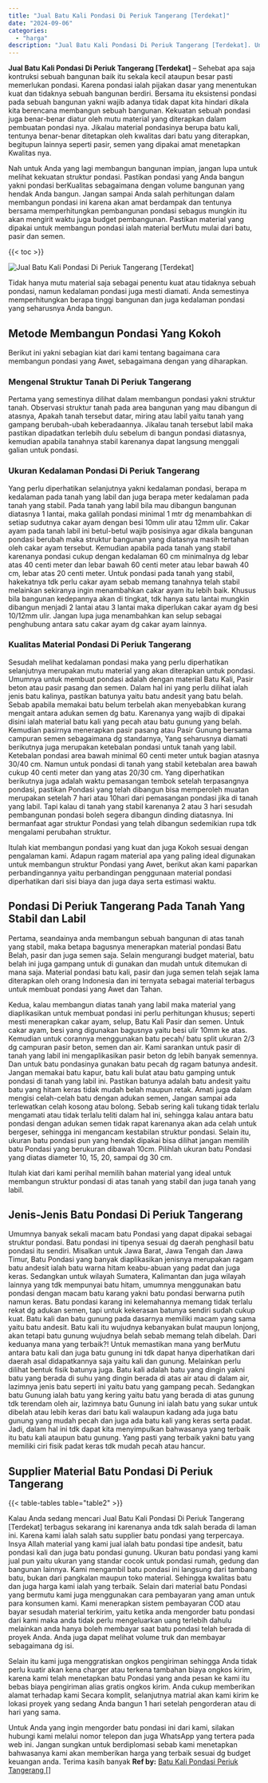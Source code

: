 ```yaml
---
title: "Jual Batu Kali Pondasi Di Periuk Tangerang [Terdekat]"
date: "2024-09-06"
categories: 
  - "harga"
description: "Jual Batu Kali Pondasi Di Periuk Tangerang [Terdekat]. Untuk Anda yang ingin mengorder batu pondasi ini dari kami, silakan hubungi kami melalui nomor telepon..."
---
```


**Jual Batu Kali Pondasi Di Periuk Tangerang \[Terdekat\]** – Sehebat apa saja kontruksi sebuah bangunan baik itu sekala kecil ataupun besar pasti memerlukan pondasi. Karena pondasi ialah pijakan dasar yang menentukan kuat dan tidaknya sebuah bangunan berdiri. Bersama itu eksistensi pondasi pada sebuah bangunan yakni wajib adanya tidak dapat kita hindari dikala kita berencana membangun sebuah bangunan. Kekuatan sebuah pondasi juga benar-benar diatur oleh mutu material yang diterapkan dalam pembuatan pondasi nya. Jikalau material pondasinya berupa batu kali, tentunya benar-benar ditetapkan oleh kwalitas dari batu yang diterapkan, begitupun lainnya seperti pasir, semen yang dipakai amat menetapkan Kwalitas nya.

Nah untuk Anda yang lagi membangun bangunan impian, jangan lupa untuk melihat kekuatan struktur pondasi. Pastikan pondasi yang Anda bangun yakni pondasi berKualitas sebagaimana dengan volume bangunan yang hendak Anda bangun. Jangan sampai Anda salah perhitungan dalam membangun pondasi ini karena akan amat berdampak dan tentunya bersama memperhitungkan pembangunan pondasi sebagus mungkin itu akan mengirit waktu juga budget pembangunan. Pastikan material yang dipakai untuk membangun pondasi ialah material berMutu mulai dari batu, pasir dan semen.

{{< toc >}}

![Jual Batu Kali Pondasi Di Periuk Tangerang [Terdekat]](/images/jual-batu-kali-35.png)

Tidak hanya mutu material saja sebagai penentu kuat atau tidaknya sebuah pondasi, namun kedalaman pondasi juga mesti diamati. Anda semestinya memperhitungkan berapa tinggi bangunan dan juga kedalaman pondasi yang seharusnya Anda bangun.

## Metode Membangun Pondasi Yang Kokoh

Berikut ini yakni sebagian kiat dari kami tentang bagaimana cara membangun pondasi yang Awet, sebagaimana dengan yang diharapkan.

### Mengenal Struktur Tanah Di Periuk Tangerang

Pertama yang semestinya dilihat dalam membangun pondasi yakni struktur tanah. Observasi struktur tanah pada area bangunan yang mau dibangun di atasnya, Apakah tanah tersebut datar, miring atau labil yaitu tanah yang gampang berubah-ubah keberadaannya. Jikalau tanah tersebut labil maka pastikan dipadatkan terlebih dulu sebelum di bangun pondasi diatasnya, kemudian apabila tanahnya stabil karenanya dapat langsung menggali galian untuk pondasi.

### Ukuran Kedalaman Pondasi Di Periuk Tangerang

Yang perlu diperhatikan selanjutnya yakni kedalaman pondasi, berapa m kedalaman pada tanah yang labil dan juga berapa meter kedalaman pada tanah yang stabil. Pada tanah yang labil bila mau dibangun bangunan diatasnya 1 lantai, maka galilah pondasi minimal 1 mtr dg menambahkan di setiap sudutnya cakar ayam dengan besi 10mm ulir atau 12mm ulir. Cakar ayam pada tanah labil ini betul-betul wajib posisinya agar dikala bangunan pondasi berubah maka struktur bangunan yang diatasnya masih tertahan oleh cakar ayam tersebut. Kemudian apabila pada tanah yang stabil karenanya pondasi cukup dengan kedalaman 60 cm minimalnya dg lebar atas 40 centi meter dan lebar bawah 60 centi meter atau lebar bawah 40 cm, lebar atas 20 centi meter. Untuk pondasi pada tanah yang stabil, hakekatnya tdk perlu cakar ayam sebab memang tanahnya telah stabil melainkan sekiranya ingin menambahkan cakar ayam itu lebih baik. Khusus bila bangunan kedepannya akan di tingkat, tdk hanya satu lantai mungkin dibangun menjadi 2 lantai atau 3 lantai maka diperlukan cakar ayam dg besi 10/12mm ulir. Jangan lupa juga menambahkan kan selup sebagai penghubung antara satu cakar ayam dg cakar ayam lainnya.

### Kualitas Material Pondasi Di Periuk Tangerang

Sesudah melihat kedalaman pondasi maka yang perlu diperhatikan selanjutnya merupakan mutu material yang akan diterapkan untuk pondasi. Umumnya untuk membuat pondasi adalah dengan material Batu Kali, Pasir beton atau pasir pasang dan semen. Dalam hal ini yang perlu dilihat ialah jenis batu kalinya, pastikan batunya yaitu batu andesit yang batu belah. Sebab apabila memakai batu belum terbelah akan menyebabkan kurang mengait antara adukan semen dg batu. Karenanya yang wajib di dipakai disini ialah material batu kali yang pecah atau batu gunung yang belah. Kemudian pasirnya menerapkan pasir pasang atau Pasir Gunung bersama campuran semen sebagaimana dg standarnya, Yang seharusnya diamati berikutnya juga merupakan ketebalan pondasi untuk tanah yang labil. Ketebalan pondasi area bawah minimal 60 centi meter untuk bagian atasnya 30/40 cm. Namun untuk pondasi di tanah yang stabil ketebalan area bawah cukup 40 centi meter dan yang atas 20/30 cm. Yang diperhatikan berikutnya juga adalah waktu pemasangan tembok setelah terpasangnya pondasi, pastikan Pondasi yang telah dibangun bisa memperoleh muatan merupakan setelah 7 hari atau 10hari dari pemasangan pondasi jika di tanah yang labil. Tapi kalau di tanah yang stabil karenanya 2 atau 3 hari sesudah pembangunan pondasi boleh segera dibangun dinding diatasnya. Ini bermanfaat agar struktur Pondasi yang telah dibangun sedemikian rupa tdk mengalami perubahan struktur.

Itulah kiat membangun pondasi yang kuat dan juga Kokoh sesuai dengan pengalaman kami. Adapun ragam material apa yang paling ideal digunakan untuk membangun struktur Pondasi yang Awet, berikut akan kami paparkan perbandingannya yaitu perbandingan penggunaan material pondasi diperhatikan dari sisi biaya dan juga daya serta estimasi waktu.

## Pondasi Di Periuk Tangerang Pada Tanah Yang Stabil dan Labil

Pertama, seandainya anda membangun sebuah bangunan di atas tanah yang stabil, maka betapa bagusnya menerapkan material pondasi Batu Belah, pasir dan juga semen saja. Selain mengurangi budget material, batu belah ini juga gampang untuk di gunakan dan mudah untuk ditemukan di mana saja. Material pondasi batu kali, pasir dan juga semen telah sejak lama diterapkan oleh orang Indonesia dan ini ternyata sebagai material terbagus untuk membuat pondasi yang Awet dan Tahan.

Kedua, kalau membangun diatas tanah yang labil maka material yang diaplikasikan untuk membuat pondasi ini perlu perhitungan khusus; seperti mesti menerapkan cakar ayam, selup, Batu Kali Pasir dan semen. Untuk cakar ayam, besi yang digunakan bagusnya yaitu besi ulir 10mm ke atas. Kemudian untuk corannya menggunakan batu pecah/ batu split ukuran 2/3 dg campuran pasir beton, semen dan air. Kami sarankan untuk pasir di tanah yang labil ini mengaplikasikan pasir beton dg lebih banyak semennya. Dan untuk batu pondasinya gunakan batu pecah dg ragam batunya andesit. Jangan memakai batu kapur, batu kali bulat atau batu gamping untuk pondasi di tanah yang labil ini. Pastikan batunya adalah batu andesit yaitu batu yang hitam keras tidak mudah belah maupun retak. Amati juga dalam mengisi celah-celah batu dengan adukan semen, Jangan sampai ada terlewatkan celah kosong atau bolong. Sebab sering kali tukang tidak terlalu mengamati atau tidak terlalu teliti dalam hal ini, sehingga kalau antara batu pondasi dengan adukan semen tidak rapat karenanya akan ada celah untuk bergeser, sehingga ini mengancam kestabilan struktur pondasi. Selain itu, ukuran batu pondasi pun yang hendak dipakai bisa dilihat jangan memilih batu Pondasi yang berukuran dibawah 10cm. Pilihlah ukuran batu Pondasi yang diatas diameter 10, 15, 20, sampai dg 30 cm.

Itulah kiat dari kami perihal memilih bahan material yang ideal untuk membangun struktur pondasi di atas tanah yang stabil dan juga tanah yang labil.

## Jenis-Jenis Batu Pondasi Di Periuk Tangerang

Umumnya banyak sekali macam batu Pondasi yang dapat dipakai sebagai struktur pondasi. Batu pondasi ini tipenya sesuai dg daerah penghasil batu pondasi itu sendiri. Misalkan untuk Jawa Barat, Jawa Tengah dan Jawa Timur, Batu Pondasi yang banyak diaplikasikan jenisnya merupakan ragam batu andesit ialah batu warna hitam keabu-abuan yang padat dan juga keras. Sedangkan untuk wilayah Sumatera, Kalimantan dan juga wilayah lainnya yang tdk mempunyai batu hitam, umumnya menggunakan batu pondasi dengan macam batu karang yakni batu pondasi berwarna putih namun keras. Batu pondasi karang ini kelemahannya memang tidak terlalu rekat dg adukan semen, tapi untuk kekerasan batunya sendiri sudah cukup kuat. Batu kali dan batu gunung pada dasarnya memiliki macam yang sama yaitu batu andesit. Batu kali itu wujudnya kebanyakan bulat maupun lonjong, akan tetapi batu gunung wujudnya belah sebab memang telah dibelah. Dari keduanya mana yang terbaik?! Untuk memastikan mana yang berMutu antara batu kali dan juga batu gunung ini tdk dapat hanya diperhatikan dari daerah asal didapatkannya saja yaitu kali dan gunung. Melainkan perlu dilihat bentuk fisik batunya juga. Batu kali adalah batu yang dingin yakni batu yang berada di suhu yang dingin berada di atas air atau di dalam air, lazimnya jenis batu seperti ini yaitu batu yang gampang pecah. Sedangkan batu Gunung ialah batu yang kering yaitu batu yang berada di atas gunung tdk terendam oleh air, lazimnya batu Gunung ini ialah batu yang sukar untuk dibelah atau lebih keras dari batu kali walaupun kadang ada juga batu gunung yang mudah pecah dan juga ada batu kali yang keras serta padat. Jadi, dalam hal ini tdk dapat kita menyimpulkan bahwasanya yang terbaik itu batu kali ataupun batu gunung. Yang pasti yang terbaik yakni batu yang memiliki ciri fisik padat keras tdk mudah pecah atau hancur.

## Supplier Material Batu Pondasi Di Periuk Tangerang

{{< table-tables table="table2" >}}

Kalau Anda sedang mencari Jual Batu Kali Pondasi Di Periuk Tangerang \[Terdekat\] terbagus sekarang ini karenanya anda tdk salah berada di laman ini. Karena kami ialah salah satu supplier batu pondasi yang terpercaya. Insya Allah material yang kami jual ialah batu pondasi tipe andesit, batu pondasi kali dan juga batu pondasi gunung. Ukuran batu pondasi yang kami jual pun yaitu ukuran yang standar cocok untuk pondasi rumah, gedung dan bangunan lainnya. Kami mengambil batu pondasi ini langsung dari tambang batu, bukan dari pangkalan maupun toko material. Sehingga kwalitas batu dan juga harga kami ialah yang terbaik. Selain dari material batu Pondasi yang bermutu kami juga menggunakan cara pembayaran yang aman untuk para konsumen kami. Kami menerapkan sistem pembayaran COD atau bayar sesudah material terkirim, yaitu ketika anda mengorder batu pondasi dari kami maka anda tidak perlu mengeluarkan uang terlebih dahulu melainkan anda hanya boleh membayar saat batu pondasi telah berada di proyek Anda. Anda juga dapat melihat volume truk dan membayar sebagaimana dg isi.

Selain itu kami juga menggratiskan ongkos pengiriman sehingga Anda tidak perlu kuatir akan kena charger atau terkena tambahan biaya ongkos kirim, karena kami telah menetapkan batu Pondasi yang anda pesan ke kami itu bebas biaya pengiriman alias gratis ongkos kirim. Anda cukup memberikan alamat terhadap kami Secara komplit, selanjutnya matrial akan kami kirim ke lokasi proyek yang sedang Anda bangun 1 hari setelah pengorderan atau di hari yang sama.

Untuk Anda yang ingin mengorder batu pondasi ini dari kami, silakan hubungi kami melalui nomor telepon dan juga WhatsApp yang tertera pada web ini. Jangan sungkan untuk berdiplomasi sebab kami menetapkan bahwasanya kami akan memberikan harga yang terbaik sesuai dg budget keuangan anda. Terima kasih banyak
**Ref by:** [Batu Kali Pondasi Periuk Tangerang []](https://id.wikipedia.org/wiki/Batu)
